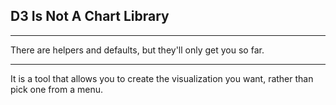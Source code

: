 ##  D3 Is Not A Chart Library

***

There are helpers and defaults, but they'll only get you so far.

***

It is a tool that allows you to create the visualization you want, rather than pick one from a menu.
